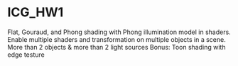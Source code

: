 # ICG_HW1
Flat, Gouraud, and Phong shading with Phong illumination model in shaders. 
</br>
Enable multiple shaders and transformation on multiple objects in a scene. 
More than 2 objects & more than 2 light sources
Bonus: Toon shading with edge testure

